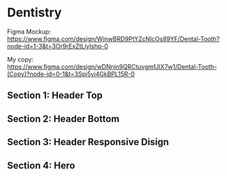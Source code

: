 # Dentistry

Figma Mockup: <https://www.figma.com/design/WjnwBRD9PtYZcNIcOs89YF/Dental-Tooth?node-id=1-3&t=3Or9rExZtLiyIshp-0>

My copy: <https://www.figma.com/design/wDNnjn9QRCtuvgmfJIX7w1/Dental-Tooth-(Copy)?node-id=0-1&t=3Spj5yi4GkBPL15R-0>

## Section 1: Header Top

## Section 2: Header Bottom

## Section 3: Header Responsive Disign

## Section 4: Hero
